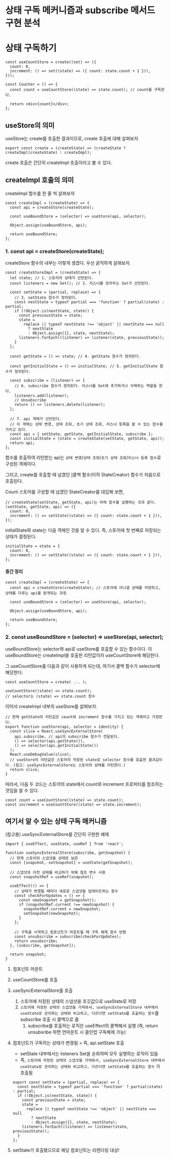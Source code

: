 # 상태 구독 메커니즘과 subscribe 메서드 구현 분석

# 상태 구독하기

```tsx
const useCountStore = create((set) => ({
  count: 0,
  increment: () => set((state) => ({ count: state.count + 1 })),
}));

const Counter = () => {
  const count = useCountStore((state) => state.count); // count를 구독한다.

  return <div>{count}</div>;
};
```

## useStore의 의미

useStore는 create를 호출한 결과이므로, create 호출에 대해 살펴보자

```tsx
export const create = (createState) => (createState ? createImpl(createState) : createImpl);
```

create 호출은 간단히 createImpl 호출이라고 볼 수 있다.

## createImpl 호출의 의미

createImpl 함수를 한 줄 씩 살펴보자

```tsx
const createImpl = (createState) => {
  const api = createStore(createState);

  const useBoundStore = (selector) => useStore(api, selector);

  Object.assign(useBoundStore, api);

  return useBoundStore;
};
```

### 1. const api = createStore(createState);

createStore 함수의 내부는 이렇게 생겼다. 우선 굵직하게 살펴보자.

```tsx
const createStoreImpl = (createState) => {
  let state; // 1. 스토어의 상태가 선언된다.
  const listeners = new Set(); // 2. 리스너를 모아두는 Set가 선언된다.

  const setState = (partial, replace) => {
    // 3. setState 함수가 정의된다.
    const nextState = typeof partial === 'function' ? partial(state) : partial;
    if (!Object.is(nextState, state)) {
      const previousState = state;
      state =
        replace || typeof nextState !== 'object' || nextState === null
          ? nextState
          : Object.assign({}, state, nextState);
      listeners.forEach((listener) => listener(state, previousState));
    }
  };

  const getState = () => state; // 4. getState 함수가 정의된다.

  const getInitialState = () => initialState; // 5. getInitialState 함수가 정의된다.

  const subscribe = (listener) => {
    // 6. subscribe 함수가 정의된다. 리스너를 Set에 추가하거나 삭제하는 역할을 한다.
    listeners.add(listener);
    // Unsubscribe
    return () => listeners.delete(listener);
  };

  // 7. api 객체가 선언된다.
  // 이 객체는 상태 변경, 상태 조회, 초기 상태 조회, 리스너 등록을 할 수 있는 함수를 가지고 있다.
  const api = { setState, getState, getInitialState, subscribe };
  const initialState = (state = createState(setState, getState, api));
  return api;
};
```

함수를 호출하여 리턴받는 api는 `상태 변경`/`상태 조회`/`초기 상태 조회`/`리스너 등록 함수`로 구성된 객체이다.

그리고, create를 호출할 때 넘겼던 ]콜백 함수(이하 StateCreator) 함수가 처음으로 호출된다.

Count 스토어를 구성할 때 넘겼던 StateCreator를 대입해 보면,

```tsx
// createState(setState, getState, api)는 아래 함수를 실행하는 것과 같다.
(setState, getState, api) => ({
  count: 0,
  increment: () => setState((state) => ({ count: state.count + 1 })),
});
```

initialState와 state는 다음 객체인 것을 알 수 있다. 즉, 스토어에 첫 번째로 저장되는 상태가 결정된다.

```tsx
initialState = state = {
  count: 0,
  increment: () => setState((state) => ({ count: state.count + 1 })),
};
```

#### 중간 정리

```tsx
const createImpl = (createState) => {
  const api = createStore(createState); // 스토어에 이니셜 상태를 저장하고, 상태를 다루는 api를 받게되는 과정

  const useBoundStore = (selector) => useStore(api, selector);

  Object.assign(useBoundStore, api);

  return useBoundStore;
};
```

### 2. const useBoundStore = (selector) => useStore(api, selector);

useBoundStore는 selector와 api로 useStore를 호출할 수 있는 함수이다. 이 useBoundStore는 createImpl을 호출한 리턴값이자 useCountStore에 해당한다.

그 useCountStore를 다음과 같이 사용하게 되는데, 여기서 콜백 함수가 selector에 해당한다.

```tsx
const useCountStore = create( ... );

useCountStore((state) => state.count);
// selector는 (state) => state.count 함수
```

이어서 createImpl 내부의 useStore를 살펴보자.

```tsx
// 현재 getState의 리턴값은 count와 increment 함수를 가지고 있는 객체라고 가정한다.
export function useStore(api, selector = identity) {
  const slice = React.useSyncExternalStore(
    api.subscribe, // api의 subscribe 함수가 전달된다.
    () => selector(api.getState()),
    () => selector(api.getInitialState())
  );
  React.useDebugValue(slice);
  // useStore의 리턴값은 스토어의 저장된 state로 selector 함수를 호출한 결과값이다. (참고: useSyncExternalStore는 스토어의 상태를 리턴한다.)
  return slice;
}
```

따라서, 다음 두 코드는 스토어의 state에서 count와 increment 프로퍼티를 참조하는 것임을 알 수 있다.

```tsx
const count = useCountStore((state) => state.count);
const increment = useCountStore((state) => state.increment);
```

## 여기서 알 수 있는 상태 구독 매커니즘

(참고용) useSyncExternalStore를 간단히 구현한 예제

```tsx
import { useEffect, useState, useRef } from 'react';

function useSyncExternalStore(subscribe, getSnapshot) {
  // 현재 스토어의 스냅샷을 상태로 보관
  const [snapshot, setSnapshot] = useState(getSnapshot);

  // 스냅샷과 이전 상태를 비교하기 위해 참조 변수 사용
  const snapshotRef = useRef(snapshot);

  useEffect(() => {
    // 상태가 변경될 때마다 새로운 스냅샷을 업데이트하는 함수
    const checkForUpdates = () => {
      const newSnapshot = getSnapshot();
      if (snapshotRef.current !== newSnapshot) {
        snapshotRef.current = newSnapshot;
        setSnapshot(newSnapshot);
      }
    };

    // 구독을 시작하고 컴포넌트가 마운트될 때 구독 해제 함수 반환
    const unsubscribe = subscribe(checkForUpdates);
    return unsubscribe;
  }, [subscribe, getSnapshot]);

  return snapshot;
}
```

1. 컴포넌트 마운트
2. useCountStore를 호출
3. useSyncExternalStore를 호출
   1. 스토어에 저장된 상태의 스냅샷을 초깃값으로 useState로 저장
   2. `스토어에 저장된 상태의 스냅샷을 가져와서, useSyncExternalStore 내부에서 useState로 관리하는 상태와 비교하고, 다르다면 setState를 호출하는 함수`를 subscribe 호출 시 콜백으로 줌
      1. subscribe를 호출하는 로직은 useEffect의 콜백해서 실행 (즉, return unsubsribe 하면 언마운트 시 클린업 구독해제 가능)
4. 컴포넌트가 구독하는 상태가 변경됨 = 즉, api.setState 호출

   - setState 내부에서는 listeners Set을 순회하며 모두 실행하는 로직이 있음
   - 즉, `스토어에 저장된 상태의 스냅샷을 가져와서, useSyncExternalStore 내부에서 useState로 관리하는 상태와 비교하고, 다르다면 setState를 호출하는 함수` 가 호출됨

   ```tsx
   export const setState = (partial, replace) => {
     const nextState = typeof partial === 'function' ? partial(state) : partial;
     if (!Object.is(nextState, state)) {
       const previousState = state;
       state =
         replace || typeof nextState !== 'object' || nextState === null
           ? nextState
           : Object.assign({}, state, nextState);
       listeners.forEach((listener) => listener(state, previousState));
     }
   };
   ```

5. setState가 호출됐으므로 해당 컴포넌트는 리렌더링 대상!
